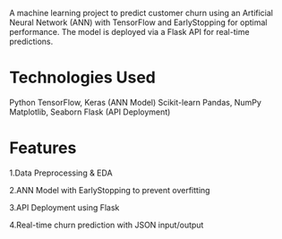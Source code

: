 A machine learning project to predict customer churn using an Artificial Neural Network (ANN) with TensorFlow and EarlyStopping for optimal performance. The model is deployed via a Flask API for real-time predictions.

# Technologies Used
Python
TensorFlow, Keras (ANN Model)
Scikit-learn
Pandas, NumPy
Matplotlib, Seaborn
Flask (API Deployment)

# Features
1.Data Preprocessing & EDA

2.ANN Model with EarlyStopping to prevent overfitting

3.API Deployment using Flask

4.Real-time churn prediction with JSON input/output
